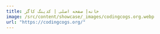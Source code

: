 ```yaml
---
title: خانه| صفحه اصلی | کدینگ کاگز
image: /src/content/showcase/_images/codingcogs.org.webp
url: "https://codingcogs.org/"
---
```

